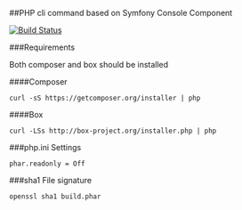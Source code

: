 ##PHP cli command based on Symfony Console Component

[![Build Status](https://travis-ci.org/derhansen/symfony-console-example.png?branch=master)](https://travis-ci.org/derhansen/symfony-console-example)

###Requirements

Both composer and box should be installed

####Composer

```
curl -sS https://getcomposer.org/installer | php
```

####Box
```
curl -LSs http://box-project.org/installer.php | php
```

###php.ini Settings
```
phar.readonly = Off
```

###sha1 File signature
```
openssl sha1 build.phar
```

